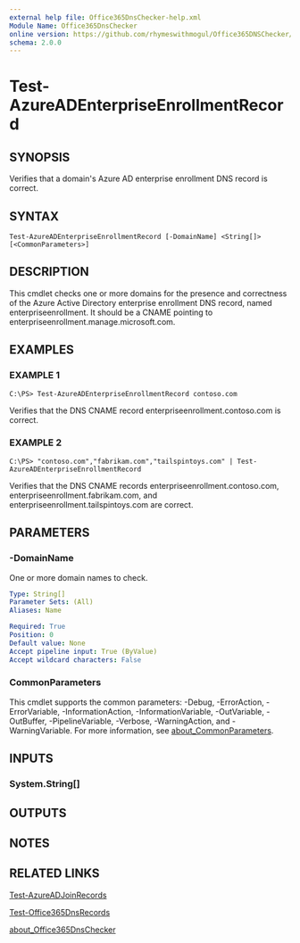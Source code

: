 ```yaml
---
external help file: Office365DnsChecker-help.xml
Module Name: Office365DnsChecker
online version: https://github.com/rhymeswithmogul/Office365DNSChecker/blob/master/man/en-US/Test-AzureADEnteprriseEnrollmentRecord.md
schema: 2.0.0
---
```


# Test-AzureADEnterpriseEnrollmentRecord

## SYNOPSIS
Verifies that a domain's Azure AD enterprise enrollment DNS record is correct.

## SYNTAX

```
Test-AzureADEnterpriseEnrollmentRecord [-DomainName] <String[]> [<CommonParameters>]
```

## DESCRIPTION
This cmdlet checks one or more domains for the presence and correctness of the Azure Active Directory enterprise enrollment DNS record, named enterpriseenrollment.  It should be a CNAME pointing to enterpriseenrollment.manage.microsoft.com.

## EXAMPLES

### EXAMPLE 1
```
C:\PS> Test-AzureADEnterpriseEnrollmentRecord contoso.com
```

Verifies that the DNS CNAME record enterpriseenrollment.contoso.com is correct.

### EXAMPLE 2
```
C:\PS> "contoso.com","fabrikam.com","tailspintoys.com" | Test-AzureADEnterpriseEnrollmentRecord
```

Verifies that the DNS CNAME records enterpriseenrollment.contoso.com, enterpriseenrollment.fabrikam.com, and enterpriseenrollment.tailspintoys.com are correct.

## PARAMETERS

### -DomainName
One or more domain names to check.

```yaml
Type: String[]
Parameter Sets: (All)
Aliases: Name

Required: True
Position: 0
Default value: None
Accept pipeline input: True (ByValue)
Accept wildcard characters: False
```

### CommonParameters
This cmdlet supports the common parameters: -Debug, -ErrorAction, -ErrorVariable, -InformationAction, -InformationVariable, -OutVariable, -OutBuffer, -PipelineVariable, -Verbose, -WarningAction, and -WarningVariable. For more information, see [about_CommonParameters](http://go.microsoft.com/fwlink/?LinkID=113216).

## INPUTS

### System.String[]
## OUTPUTS

## NOTES

## RELATED LINKS

[Test-AzureADJoinRecords]()

[Test-Office365DnsRecords]()

[about_Office365DnsChecker]()

